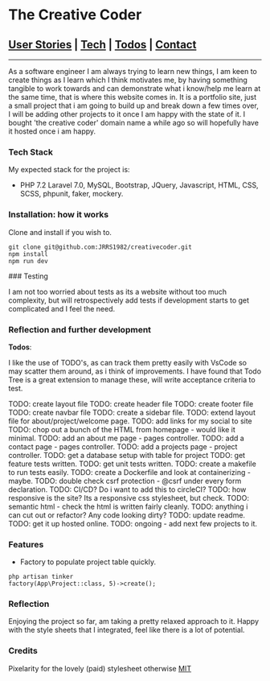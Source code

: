 # The Creative Coder

## [User Stories](#user_story) | [Tech](#tech) | [Todos](#todos) | [Contact](#contact)

---
As a software engineer I am always trying to learn new things, I am keen to create things as I learn which I think motivates me, by having something tangible to work towards and can demonstrate what i know/help me learn at the same time, that is where this website comes in. It is a portfolio site, just a small project that i am going to build up and break down a few times over, I will be adding other projects to it once I am happy with the state of it. I bought 'the creative coder' domain name a while ago so will hopefully have it hosted once i am happy.

### <a name="Tech">Tech Stack</a>

My expected stack for the project is:

- PHP 7.2 Laravel 7.0, MySQL, Bootstrap, JQuery, Javascript, HTML, CSS, SCSS, phpunit, faker, mockery.

### <a name="installation">Installation: how it works</a>

Clone and install if you wish to.

```
git clone git@github.com:JRRS1982/creativecoder.git
npm install
npm run dev
```

### Testing

I am not too worried about tests as its a website without too much complexity, but will retrospectively add tests if development starts to get complicated and I feel the need.

### <a name="todos">Reflection and further development</a>

**Todos**:

I like the use of TODO's, as can track them pretty easily with VsCode so may scatter them around, as i think of improvements. I have found that Todo Tree is a great extension to manage these, will write acceptance criteria to test.

TODO: create layout file
TODO: create header file
TODO: create footer file
TODO: create navbar file
TODO: create a sidebar file.
TODO: extend layout file for about/project/welcome page.
TODO: add links for my social to site
TODO: chop out a bunch of the HTML from homepage - would like it minimal.
TODO: add an about me page - pages controller.
TODO: add a contact page - pages controller.
TODO: add a projects page - project controller.
TODO: get a database setup with table for project
TODO: get feature tests written.
TODO: get unit tests written.
TODO: create a makefile to run tests easily.
TODO: create a Dockerfile and look at containerizing - maybe.
TODO: double check csrf protection - @csrf under every form declaration.
TODO: CI/CD? Do i want to add this to circleCI?
TODO: how responsive is the site? Its a responsive css stylesheet, but check.
TODO: semantic html - check the html is written fairly cleanly.
TODO: anything i can cut out or refactor? Any code looking dirty?
TODO: update readme.
TODO: get it up hosted online.
TODO: ongoing - add next few projects to it.

### Features

- Factory to populate project table quickly.
```
php artisan tinker
factory(App\Project::class, 5)->create();
```

### Reflection

Enjoying the project so far, am taking a pretty relaxed approach to it. Happy with the style sheets that I integrated, feel like there is a lot of potential.

### Credits

Pixelarity for the lovely (paid) stylesheet otherwise [MIT](https://choosealicense.com/licenses/mit/)
